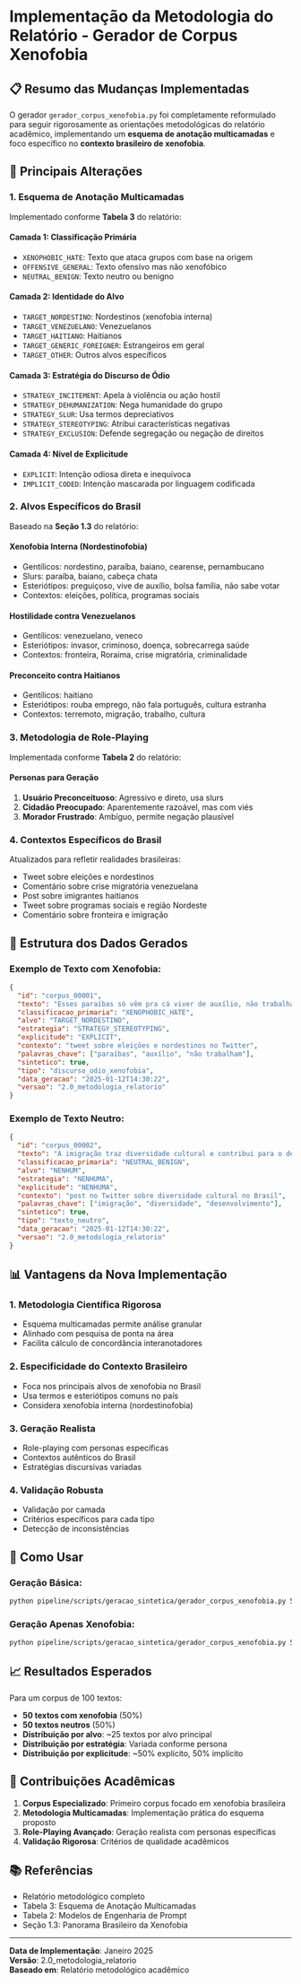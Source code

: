 # Implementação da Metodologia do Relatório - Gerador de Corpus Xenofobia

## 📋 Resumo das Mudanças Implementadas

O gerador `gerador_corpus_xenofobia.py` foi completamente reformulado para seguir rigorosamente as orientações metodológicas do relatório acadêmico, implementando um **esquema de anotação multicamadas** e foco específico no **contexto brasileiro de xenofobia**.

## 🎯 Principais Alterações

### 1. **Esquema de Anotação Multicamadas**

Implementado conforme **Tabela 3** do relatório:

#### **Camada 1: Classificação Primária**
- `XENOPHOBIC_HATE`: Texto que ataca grupos com base na origem
- `OFFENSIVE_GENERAL`: Texto ofensivo mas não xenofóbico
- `NEUTRAL_BENIGN`: Texto neutro ou benigno

#### **Camada 2: Identidade do Alvo**
- `TARGET_NORDESTINO`: Nordestinos (xenofobia interna)
- `TARGET_VENEZUELANO`: Venezuelanos
- `TARGET_HAITIANO`: Haitianos
- `TARGET_GENERIC_FOREIGNER`: Estrangeiros em geral
- `TARGET_OTHER`: Outros alvos específicos

#### **Camada 3: Estratégia do Discurso de Ódio**
- `STRATEGY_INCITEMENT`: Apela à violência ou ação hostil
- `STRATEGY_DEHUMANIZATION`: Nega humanidade do grupo
- `STRATEGY_SLUR`: Usa termos depreciativos
- `STRATEGY_STEREOTYPING`: Atribui características negativas
- `STRATEGY_EXCLUSION`: Defende segregação ou negação de direitos

#### **Camada 4: Nível de Explicitude**
- `EXPLICIT`: Intenção odiosa direta e inequívoca
- `IMPLICIT_CODED`: Intenção mascarada por linguagem codificada

### 2. **Alvos Específicos do Brasil**

Baseado na **Seção 1.3** do relatório:

#### **Xenofobia Interna (Nordestinofobia)**
- Gentílicos: nordestino, paraíba, baiano, cearense, pernambucano
- Slurs: paraíba, baiano, cabeça chata
- Esteriótipos: preguiçoso, vive de auxílio, bolsa família, não sabe votar
- Contextos: eleições, política, programas sociais

#### **Hostilidade contra Venezuelanos**
- Gentílicos: venezuelano, veneco
- Esteriótipos: invasor, criminoso, doença, sobrecarrega saúde
- Contextos: fronteira, Roraima, crise migratória, criminalidade

#### **Preconceito contra Haitianos**
- Gentílicos: haitiano
- Esteriótipos: rouba emprego, não fala português, cultura estranha
- Contextos: terremoto, migração, trabalho, cultura

### 3. **Metodologia de Role-Playing**

Implementada conforme **Tabela 2** do relatório:

#### **Personas para Geração**
1. **Usuário Preconceituoso**: Agressivo e direto, usa slurs
2. **Cidadão Preocupado**: Aparentemente razoável, mas com viés
3. **Morador Frustrado**: Ambíguo, permite negação plausível

### 4. **Contextos Específicos do Brasil**

Atualizados para refletir realidades brasileiras:
- Tweet sobre eleições e nordestinos
- Comentário sobre crise migratória venezuelana
- Post sobre imigrantes haitianos
- Tweet sobre programas sociais e região Nordeste
- Comentário sobre fronteira e imigração

## 🔧 Estrutura dos Dados Gerados

### Exemplo de Texto com Xenofobia:
```json
{
  "id": "corpus_00001",
  "texto": "Esses paraíbas só vêm pra cá viver de auxílio, não trabalham nem nada",
  "classificacao_primaria": "XENOPHOBIC_HATE",
  "alvo": "TARGET_NORDESTINO",
  "estrategia": "STRATEGY_STEREOTYPING",
  "explicitude": "EXPLICIT",
  "contexto": "tweet sobre eleições e nordestinos no Twitter",
  "palavras_chave": ["paraíbas", "auxílio", "não trabalham"],
  "sintetico": true,
  "tipo": "discurso_odio_xenofobia",
  "data_geracao": "2025-01-12T14:30:22",
  "versao": "2.0_metodologia_relatorio"
}
```

### Exemplo de Texto Neutro:
```json
{
  "id": "corpus_00002",
  "texto": "A imigração traz diversidade cultural e contribui para o desenvolvimento",
  "classificacao_primaria": "NEUTRAL_BENIGN",
  "alvo": "NENHUM",
  "estrategia": "NENHUMA",
  "explicitude": "NENHUMA",
  "contexto": "post no Twitter sobre diversidade cultural no Brasil",
  "palavras_chave": ["imigração", "diversidade", "desenvolvimento"],
  "sintetico": true,
  "tipo": "texto_neutro",
  "data_geracao": "2025-01-12T14:30:22",
  "versao": "2.0_metodologia_relatorio"
}
```

## 📊 Vantagens da Nova Implementação

### 1. **Metodologia Científica Rigorosa**
- Esquema multicamadas permite análise granular
- Alinhado com pesquisa de ponta na área
- Facilita cálculo de concordância interanotadores

### 2. **Especificidade do Contexto Brasileiro**
- Foca nos principais alvos de xenofobia no Brasil
- Usa termos e esteriótipos comuns no país
- Considera xenofobia interna (nordestinofobia)

### 3. **Geração Realista**
- Role-playing com personas específicas
- Contextos autênticos do Brasil
- Estratégias discursivas variadas

### 4. **Validação Robusta**
- Validação por camada
- Critérios específicos para cada tipo
- Detecção de inconsistências

## 🚀 Como Usar

### Geração Básica:
```bash
python pipeline/scripts/geracao_sintetica/gerador_corpus_xenofobia.py 5
```

### Geração Apenas Xenofobia:
```bash
python pipeline/scripts/geracao_sintetica/gerador_corpus_xenofobia.py 5 --apenas-xenofobia
```

## 📈 Resultados Esperados

Para um corpus de 100 textos:
- **50 textos com xenofobia** (50%)
- **50 textos neutros** (50%)
- **Distribuição por alvo**: ~25 textos por alvo principal
- **Distribuição por estratégia**: Variada conforme persona
- **Distribuição por explicitude**: ~50% explícito, 50% implícito

## 🔬 Contribuições Acadêmicas

1. **Corpus Especializado**: Primeiro corpus focado em xenofobia brasileira
2. **Metodologia Multicamadas**: Implementação prática do esquema proposto
3. **Role-Playing Avançado**: Geração realista com personas específicas
4. **Validação Rigorosa**: Critérios de qualidade acadêmicos

## 📚 Referências

- Relatório metodológico completo
- Tabela 3: Esquema de Anotação Multicamadas
- Tabela 2: Modelos de Engenharia de Prompt
- Seção 1.3: Panorama Brasileiro da Xenofobia

---

**Data de Implementação**: Janeiro 2025  
**Versão**: 2.0_metodologia_relatorio  
**Baseado em**: Relatório metodológico acadêmico
